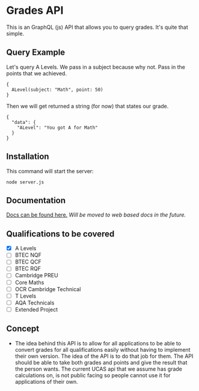 # Grades API

This is an GraphQL (js) API that allows you to query grades. It's quite that simple.

## Query Example

Let's query A Levels. We pass in a subject because why not. Pass in the points that we achieved.

```
{
  ALevel(subject: "Math", point: 50)
}
```

Then we will get returned a string (for now) that states our grade.

```
{
  "data": {
    "ALevel": "You got A for Math"
  }
}
```

## Installation

This command will start the server:

```shell
node server.js
```

## Documentation

[Docs can be found here.](https://github.com/WillTheDeveloper/GradesAPI/wiki/Documentation) *Will be moved to web based docs in the future.*

## Qualifications to be covered

- [X] A Levels
- [ ] BTEC NQF
- [ ] BTEC QCF
- [ ] BTEC RQF
- [ ] Cambridge PREU
- [ ] Core Maths
- [ ] OCR Cambridge Technical
- [ ] T Levels
- [ ] AQA Technicals
- [ ] Extended Project

## Concept

- The idea behind this API is to allow for all applications to be able to convert grades for all qualifications easily without having to implement their own version. The idea of the API is to do that job for them. The API should be able to take both grades and points and give the result that the person wants. The current UCAS api that we assume has grade calculations on, is not public facing so people cannot use it for applications of their own.
